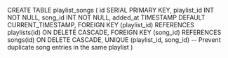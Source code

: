 CREATE TABLE playlist_songs (
    id SERIAL PRIMARY KEY,
    playlist_id INT NOT NULL,
    song_id INT NOT NULL,
    added_at TIMESTAMP DEFAULT CURRENT_TIMESTAMP,
    FOREIGN KEY (playlist_id) REFERENCES playlists(id) ON DELETE CASCADE,
    FOREIGN KEY (song_id) REFERENCES songs(id) ON DELETE CASCADE,
    UNIQUE (playlist_id, song_id)  -- Prevent duplicate song entries in the same playlist
)